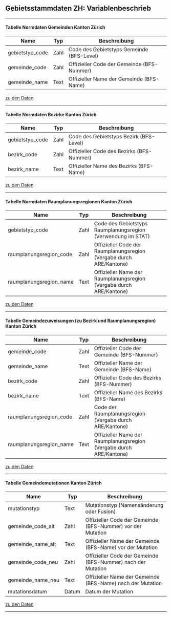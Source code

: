 ## Gebietsstammdaten ZH: Variablenbeschrieb

---
#### Tabelle Normdaten Gemeinden Kanton Zürich

<table>
  <thead>
    <tr>
      <th>Name</th>
      <th>Typ</th>
      <th>Beschreibung</th>
    </tr>
  </thead>
  <tbody>
    <tr><td>gebietstyp_code</td><td>Zahl</td><td>Code des Gebietstyps Gemeinde (BFS-Level)</td></tr>
    <tr><td>gemeinde_code</td><td>Zahl</td><td>Offizieller Code der Gemeinde (BFS-Nummer)</td></tr>
    <tr><td>gemeinde_name</td><td>Text</td><td>Offizieller Name der Gemeinde (BFS-Name)</td></tr>
  </tbody>
</table>


[zu den Daten](https://www.zh.ch/de/politik-staat/statistik-daten/datenkatalog.html#/datasets/3082@statistisches-amt-kanton-zuerich/distributions/6503)

---
#### Tabelle Normdaten Bezirke Kanton Zürich

<table>
  <thead>
    <tr>
      <th>Name</th>
      <th>Typ</th>
      <th>Beschreibung</th>
    </tr>
  </thead>
  <tbody>
    <tr><td>gebietstyp_code</td><td>Zahl</td><td>Code des Gebietstyps Bezirk (BFS-Level)</td></tr>
    <tr><td>bezirk_code</td><td>Zahl</td><td>Offizieller Code des Bezirks (BFS-Nummer)</td></tr>
    <tr><td>bezirk_name</td><td>Text</td><td>Offizieller Name des Bezirks (BFS-Name)</td></tr>
  </tbody>
</table>

[zu den Daten](https://www.zh.ch/de/politik-staat/statistik-daten/datenkatalog.html#/datasets/3082@statistisches-amt-kanton-zuerich/distributions/6505)

---
#### Tabelle Normdaten Raumplanungsregionen Kanton Zürich

<table>
  <thead>
    <tr>
      <th>Name</th>
      <th>Typ</th>
      <th>Beschreibung</th>
    </tr>
  </thead>
  <tbody>
    <tr><td>gebietstyp_code</td><td>Zahl</td><td>Code des Gebietstyps Raumplanungsregion (Verwendung im STAT)</td></tr>
    <tr><td>raumplanungsregion_code</td><td>Zahl</td><td>Offizieller Code der Raumplanungsregion (Vergabe durch ARE/Kantone)</td></tr>
    <tr><td>raumplanungsregion_name</td><td>Text</td><td>Offizieller Name der Raumplanungsregion (Vergabe durch ARE/Kantone)</td></tr>
  </tbody>
</table>

[zu den Daten](https://www.zh.ch/de/politik-staat/statistik-daten/datenkatalog.html#/datasets/3082@statistisches-amt-kanton-zuerich/distributions/6506)

---
#### Tabelle Gemeindezuweisungen (zu Bezirk und Raumplanungsregion) Kanton Zürich

<table>
  <thead>
    <tr>
      <th>Name</th>
      <th>Typ</th>
      <th>Beschreibung</th>
    </tr>
  </thead>
  <tbody>
    <tr><td>gemeinde_code</td><td>Zahl</td><td>Offizieller Code der Gemeinde (BFS-Nummer)</td></tr>
    <tr><td>gemeinde_name</td><td>Text</td><td>Offizieller Name der Gemeinde (BFS-Name)</td></tr>
    <tr><td>bezirk_code</td><td>Zahl</td><td>Offizieller Code des Bezirks (BFS-Nummer)</td></tr>
    <tr><td>bezirk_name</td><td>Text</td><td>Offizieller Name des Bezirks (BFS-Name)</td></tr>
    <tr><td>raumplanungsregion_code</td><td>Zahl</td><td>Code der Raumplanungsregion (Vergabe durch ARE/Kantone)</td></tr>
    <tr><td>raumplanungsregion_name</td><td>Text</td><td>Offizieller Name der Raumplanungsregion (Vergabe durch ARE/Kantone)</td></tr>
  </tbody>
</table>

[zu den Daten](https://www.zh.ch/de/politik-staat/statistik-daten/datenkatalog.html#/datasets/3082@statistisches-amt-kanton-zuerich/distributions/6563)

---
#### Tabelle Gemeindemutationen Kanton Zürich

<table>
  <thead>
    <tr>
      <th>Name</th>
      <th>Typ</th>
      <th>Beschreibung</th>
    </tr>
  </thead>
  <tbody>
    <tr><td>mutationstyp</td><td>Text</td><td>Mutationstyp (Namensänderung oder Fusion)</td></tr>
    <tr><td>gemeinde_code_alt</td><td>Zahl</td><td>Offizieller Code der Gemeinde (BFS-Nummer) vor der Mutation</td></tr>
    <tr><td>gemeinde_name_alt</td><td>Text</td><td>Offizieller Name der Gemeinde (BFS-Name) vor der Mutation</td></tr>
    <tr><td>gemeinde_code_neu</td><td>Zahl</td><td>Offizieller Code der Gemeinde (BFS-Nummer) nach der Mutation</td></tr>
    <tr><td>gemeinde_name_neu</td><td>Text</td><td>Offizieller Name der Gemeinde (BFS-Name) nach der Mutation</td></tr>
    <tr><td>mutationsdatum</td><td>Datum</td><td>Datum der Mutation</td></tr>
  </tbody>
</table>

[zu den Daten](https://www.zh.ch/de/politik-staat/statistik-daten/datenkatalog.html#/datasets/3082@statistisches-amt-kanton-zuerich/distributions/6504)

---

